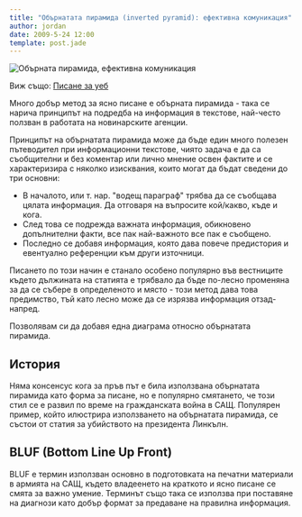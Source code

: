 ```yaml
---
title: "Обърнатата пирамида (inverted pyramid): ефективна комуникация"
author: jordan
date: 2009-5-24 12:00
template: post.jade
---
```


![Обърната пирамида, ефективна
комуникация](inverted_pyramid.png "Обърната пирамида, ефективна комуникация")

Виж също: [Писане за
уеб](http://dichev.net/bg/%D0%BF%D0%B8%D1%81%D0%B0%D0%BD%D0%B5+%D0%B7%D0%B0+%D1%83%D0%B5%D0%B1)

Много добър метод за ясно писане е обърната пирамида - така се нарича
принципът на подредба на информация в текстове, най-често ползван в
работата на новинарските агенции.

Принципът на обърнатата пирамида може да бъде един много полезен
пътеводител при информационни текстове, чиято задача е да са съобщителни
и без коментар или лично мнение освен фактите и се характеризира с
няколко изисквания, които могат да бъдат сведени до три основни:

-   В началото, или т. нар. "водещ параграф" трябва да се съобщава
    цялата информация. Да отговаря на въпросите кой/какво, къде и кога.
-   След това се подрежда важната информация, обикновено допълнителни
    факти, все пак най-важното все пак е съобщено.
-   Последно се добавя информация, която дава повече предистория и
    евентуално референции към други източници.

Писането по този начин е станало особено популярно във вестниците където
дължината на статията е трябвало да бъде по-лесно променяна за да се
събере в определеното и място - този метод дава това предимство, тъй
като лесно може да се изрязва информация отзад-напред.

Позволявам си да добавя една диаграма относно обърнатата пирамида.

История
-------

Няма консенсус кога за пръв път е била използвана обърнатата пирамида
като форма за писане, но е популярно смятането, че този стил се е развил
по време на гражданската война в САЩ. Популярен пример, който илюстрира
използването на обърнатата пирамида, се състои от статия за убийството
на президента Линкълн.

BLUF (Bottom Line Up Front)
---------------------------

BLUF е термин използван основно в подготовката на печатни материали в
армията на САЩ, където владеенето на краткото и ясно писане се смята за
важно умение. Терминът също така се използва при поставяне на диагнози
като добър формат за предаване на правилна информация.
